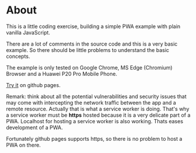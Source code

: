 # About
This is a little coding exercise, building a simple PWA example with plain vanilla JavaScript.

There are a lot of comments in the source code and this is a very basic example. So there should be little problems to understand the basic concepts.

The example is only tested on Google Chrome, MS Edge (Chromium) Browser and a Huawei P20 Pro Mobile Phone.

[Try it](https://s01042.github.io/Relax) on github pages.

Remark: think about all the potential vulnerabilities and security issues that may come with intercepting the network traffic between the app and a remote resource. Actually that is what a service worker is doing. That's why a service worker must be **https** hosted because it is a very delicate part of a PWA. Localhost for hosting a service worker is also working. Thats eases development of a PWA.

Fortunately github pages supports https, so there is no problem to host a PWA on there.
